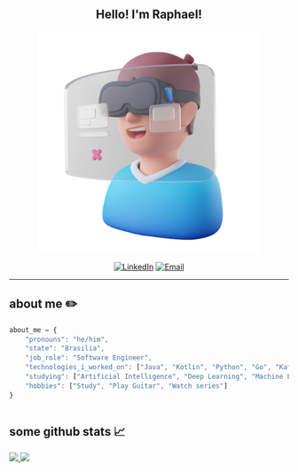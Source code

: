 <h2 align="center">Hello! I'm Raphael!</h2>
<p align="center">
  <img src="icons/metaverse_icon.png" alt="banner-Github" width="400">
</p>
</div>
<p align="center">
    <a href="https://www.linkedin.com/in/raphareis/" target="_blank"><img alt="LinkedIn" src="https://img.shields.io/badge/-Linkedin-%230077B5.svg?&style=for-the-badge&logo=linkedin&logoColor=white" /></a>
    <a href="mailto:rapphha@gmail.com" target="_blank"><img alt="Email" src="https://img.shields.io/badge/-Email-EA4335?style=for-the-badge&logo=gmail&logoColor=white" /></a>
</p>

<hr>

<h2>about me ✏️</h2>

```javascript
about_me = {
    "pronouns": "he/him",
    "state": "Brasilia",
    "job_role": "Software Engineer",
    "technologies_i_worked_on": ["Java", "Kotlin", "Python", "Go", "Kafka", "AWS", "Kubernetes"],
    "studying": ["Artificial Intelligence", "Deep Learning", "Machine Learning", "Computer Vision"],
    "hobbies": ["Study", "Play Guitar", "Watch series"]
}
```
<div style="display: inline-block">
  <h2>some github stats 📈</h2>
  <div style="display: flex; flex-direction: column; align-items: baseline;">
    <a href="https://github.com/raphaelrreis">
      <img height="210em" src="https://github-readme-stats.vercel.app/api?username=raphaelrreis&show_icons=true&hide_border=true&theme=dark"/>
      <img height="199em" src="https://github-readme-stats.vercel.app/api/top-langs/?username=raphaelrreis&layout=compact&langs_count=7&theme=dark"/>
    </a>
  </div>
</div>
